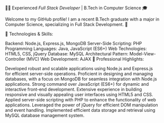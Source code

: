 👨‍💻 Experienced *Full Stack Developer* | B.Tech in Computer Science 🎓

Welcome to my GitHub profile! I am a recent B.Tech graduate with a major in Computer Science, specializing in Full Stack Development. 🚀

🔧 Technologies & Skills:

Backend: Node.js, Express.js, MongoDB
Server-Side Scripting: PHP
Programming Languages: Java, JavaScript (ES6+)
Web Technologies: HTML5, CSS, jQuery
Database: MySQL
Architectural Pattern: Model-View-Controller (MVC)
Web Development: AJAX
💼 Professional Highlights:

Developed robust and scalable applications using Node.js and Express.js for efficient server-side operations.
Proficient in designing and managing databases, with a focus on MongoDB for seamless integration with Node.js applications.
Strong command over JavaScript (ES6+) for dynamic and interactive front-end development.
Extensive experience in building responsive and visually appealing user interfaces using HTML5 and CSS.
Applied server-side scripting with PHP to enhance the functionality of web applications.
Leveraged the power of jQuery for efficient DOM manipulation and event handling.
Implemented efficient data storage and retrieval using MySQL database management system.
